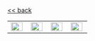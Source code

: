   <a href="research.md"> << back </a></br>
  <table height="60%" valign="top" align="center">
  <tr>
    <td width="20%" height="100%" valign="top" align="left">
      <img style="float: center;" src="assets/images/Gautam_Hpa_infectedPlant.JPG" height="95%" width="95%"/>
    </td>
    <td width="20%" height="100%" valign="top" style="border: none;">
      <img style="float: center;" src="assets/images/Gautam_Hpa_infectedPlant.JPG" height="95%" width="95%"/>
    </td>
    <td width="20%" height="100%" valign="top" style="border: none;">
      <img style="float: center;" src="assets/images/Gautam_Hpa_infectedPlant.JPG" height="95%" width="95%"/>
    </td>
    <td width="20%" height="100%" valign="top" style="border: none;">
      <img style="float: center;" src="assets/images/Gautam_Hpa_infectedPlant.JPG" height="95%" width="95%"/>
    </td>
  </tr>
  </table>
